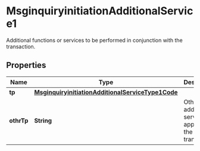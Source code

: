 

# MsginquiryinitiationAdditionalService1

Additional functions or services to be performed in conjunction with the transaction.
## Properties

Name | Type | Description | Notes
------------ | ------------- | ------------- | -------------
**tp** | [**MsginquiryinitiationAdditionalServiceType1Code**](MsginquiryinitiationAdditionalServiceType1Code.md) |  |  [optional]
**othrTp** | **String** | Other additional service applied to the transaction. |  [optional]



